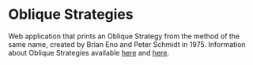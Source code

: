 # Oblique Strategies

Web application that prints an Oblique Strategy from the method of the same name, created by Brian Eno and Peter Schmidt in 1975.
Information about Oblique Strategies available [here](https://en.wikipedia.org/wiki/Oblique_Strategies) and [here](http://www.rtqe.net/ObliqueStrategies/OSintro.html).
